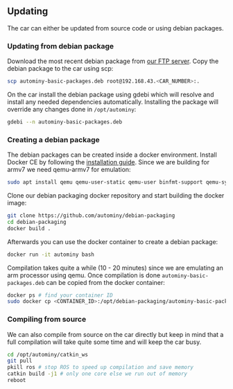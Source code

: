 ## Updating
The car can either be updated from source code or using debian packages.

### Updating from debian package
Download the most recent debian package from [our FTP server](http://ftp.imp.fu-berlin.de/pub/autonomos/data/modelcar/debian-packages). Copy the debian package to the car using scp:

```bash
scp autominy-basic-packages.deb root@192.168.43.<CAR_NUMBER>:.
```

On the car install the debian package using gdebi which will resolve and install any needed dependencies automatically. Installing the package will override any changes done in `/opt/autominy`:

```bash
gdebi --n autominy-basic-packages.deb
```

### Creating a debian package
The debian packages can be created inside a docker environment. Install Docker CE by following the [installation guide](https://docs.docker.com/install/linux/docker-ce/ubuntu/). Since we are building for armv7 we need qemu-armv7 for emulation:

```bash
sudo apt install qemu qemu-user-static qemu-user binfmt-support qemu-system-arm
```

Clone our debian packaging docker repository and start building the docker image:
```bash
git clone https://github.com/autominy/debian-packaging
cd debian-packaging
docker build .
```

Afterwards you can use the docker container to create a debian package:

```bash
docker run -it autominy bash
```

Compilation takes quite a while (10 - 20 minutes) since we are emulating an arm processor using qemu. Once compilation is done `autominy-basic-packages.deb` can be copied from the docker container:

```bash
docker ps # find your container ID
sudo docker cp <CONTAINER_ID>:/opt/debian-packaging/autominy-basic-packages.deb .
```

### Compiling from source
We can also compile from source on the car directly but keep in mind that a full compilation will take quite some time and will keep the car busy.

```bash
cd /opt/autominy/catkin_ws
git pull
pkill ros # stop ROS to speed up compilation and save memory
catkin build -j1 # only one core else we run out of memory
reboot
```